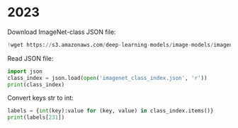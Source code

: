 # 2023
Download ImageNet-class JSON file:
```python
!wget https://s3.amazonaws.com/deep-learning-models/image-models/imagenet_class_index.json
```

Read JSON file:
```python
import json
class_index = json.load(open('imagenet_class_index.json', 'r'))
print(class_index)
```

Convert keys str to int:
```python
labels = {int(key):value for (key, value) in class_index.items()}
print(labels[231])
```
